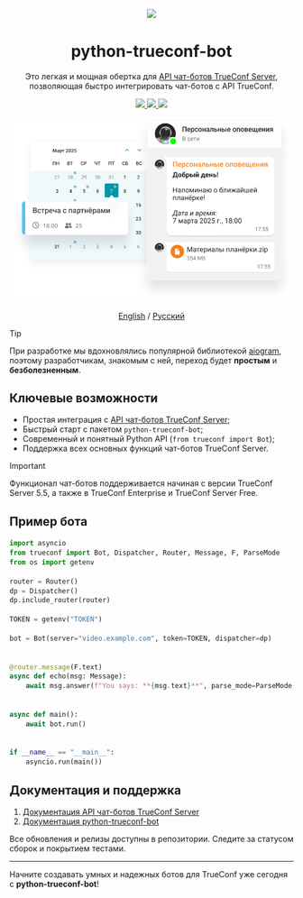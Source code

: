 <p align="center">
  <a href="https://trueconf.com" target="_blank" rel="noopener noreferrer">
    <picture>
      <source media="(prefers-color-scheme: dark)" srcset="https://trueconf.ru/images/headMenu/logo-cyrillic.svg">
      <img width="150" src="https://trueconf.ru/images/headMenu/logo-cyrillic.svg">
    </picture>
  </a>
</p>

<h1 align="center">python-trueconf-bot</h1>

<p align="center">Это легкая и мощная обертка для <a href="hhttps://trueconf.ru/docs/chatbot-connector/ru/overview/">API чат-ботов TrueConf Server</a>, позволяющая быстро интегрировать чат-ботов с API TrueConf.</p>

<p align="center">
    <a href="https://t.me/trueconf_chat" target="_blank">
        <img src="https://img.shields.io/badge/telegram-group-blue?style=flat-square&logo=telegram" />
    </a>
    <a href="https://chat.whatsapp.com/GY97WBzSgvD1cJG0dWEiGP">
        <img src="https://img.shields.io/badge/whatsapp-commiunity-gree?style=flat-square&logo=whatsapp" />
    </a>
    <a href="#">
        <img src="https://img.shields.io/github/stars/trueconf/python-trueconf-bot?style=social" />
    </a>
</p>

<p align="center">
  <img src="/assets/head_ru.png" alt="Example Bot in TrueConf" width="600" height="auto">
</p>

<p align="center">
  <a href="./README.md">English</a> /
  <a href="./README-ru.md">Русский</a>
</p>

> [!TIP]
> При разработке мы вдохновлялись популярной библиотекой [aiogram](https://github.com/aiogram/aiogram/), поэтому разработчикам,
> знакомым с ней, переход будет **простым** и **безболезненным**.

## Ключевые возможности

- Простая интеграция с [API чат-ботов TrueConf Server](https://trueconf.ru/docs/chatbot-connector/ru/overview/);
- Быстрый старт с пакетом `python-trueconf-bot`;
- Современный и понятный Python API (`from trueconf import Bot`);
- Поддержка всех основных функций чат-ботов TrueConf Server.

> [!IMPORTANT]
> Функционал чат-ботов поддерживается начиная с версии TrueConf Server 5.5, а также в TrueConf Enterprise и TrueConf Server Free.

## Пример бота

```python
import asyncio
from trueconf import Bot, Dispatcher, Router, Message, F, ParseMode
from os import getenv

router = Router()
dp = Dispatcher()
dp.include_router(router)

TOKEN = getenv("TOKEN")

bot = Bot(server="video.example.com", token=TOKEN, dispatcher=dp)


@router.message(F.text)
async def echo(msg: Message):
    await msg.answer(f"You says: **{msg.text}**", parse_mode=ParseMode.MARKDOWN)


async def main():
    await bot.run()


if __name__ == "__main__":
    asyncio.run(main())
```

## Документация и поддержка

1. [Документация API чат-ботов TrueConf Server](https://trueconf.ru/docs/chatbot-connector/ru/overview/)
2. [Документация python-trueconf-bot](https://trueconf.github.io/python-trueconf-bot/ru/)

Все обновления и релизы доступны в репозитории. Следите за статусом сборок и покрытием тестами.

---

Начните создавать умных и надежных ботов для TrueConf уже сегодня с **python-trueconf-bot**!
